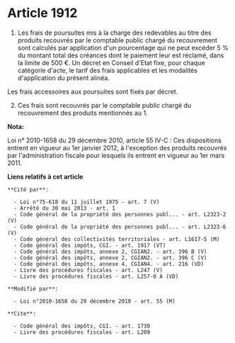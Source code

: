 # Article 1912

1.  Les frais de poursuites mis à la charge des redevables au titre des  produits recouvrés par le comptable public chargé du
recouvrement sont  calculés par application d'un pourcentage qui ne peut excéder 5 % du  montant total des créances dont le
paiement leur est réclamé, dans la  limite de 500 €. Un décret en Conseil d'Etat fixe, pour chaque catégorie  d'acte, le
tarif des frais applicables et les modalités d'application  du présent alinéa. 

Les frais accessoires aux poursuites sont fixés par décret. 

2. Ces frais sont recouvrés par le comptable public chargé du recouvrement des produits mentionnés au 1.

**Nota:**

Loi n° 2010-1658 du 29 décembre 2010, article 55 IV-C : Ces  dispositions entrent en vigueur au 1er janvier 2012, à
l'exception des produits recouvrés par l'administration fiscale pour lesquels ils entrent en vigueur au 1er mars 2011.

**Liens relatifs à cet article**

	**Cité par**:

	  - Loi n°75-618 du 11 juillet 1975 - art. 7 (V)
	  - Arrêté du 30 mai 2013 - art. 1
	  - Code général de la propriété des personnes publ... - art. L2323-2 (V)
	  - Code général de la propriété des personnes publ... - art. L2323-6 (V)
	  - Code général des collectivités territoriales - art. L1617-5 (M)
	  - Code général des impôts, CGI. - art. 1917 (VT)
	  - Code général des impôts, annexe 2, CGIAN2. - art. 396 B (V)
	  - Code général des impôts, annexe 2, CGIAN2. - art. 396 C (V)
	  - Code général des impôts, annexe 4, CGIAN4. - art. 216 (VD)
	  - Livre des procédures fiscales - art. L247 (V)
	  - Livre des procédures fiscales - art. L257-0 A (VD)

	**Modifié par**:

	  - Loi n°2010-1658 du 29 décembre 2010 - art. 55 (M)

	**Cite**:

	  - Code général des impôts, CGI. - art. 1730
	  - Livre des procédures fiscales - art. L209
